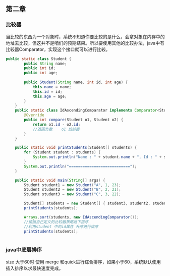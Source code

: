 ## 第二章

### 比较器

当比较的东西为一个对象时，系统不知道你要比较的是什么，会拿对象在内存中的地址去比较，但这并不是咱们的预期结果。所以要使用其他的比较办法，java中有比较器Comparator，实现这个接口就可以进行比较。

```java
public static class Student {
		public String name;
		public int id;
		public int age;
    
		public Student(String name, int id, int age) {
			this.name = name;
			this.id = id;
			this.age = age;
		}
	}
	public static class IdAscendingComparator implements Comparator<Student> {
		@Override
		public int compare(Student o1, Student o2) {
			return o1.id - o2.id;
            //返回负数    o1 放前面
		}
	}

	public static void printStudents(Student[] students) {
		for (Student student : students) {
			System.out.println("Name : " + student.name + ", Id : " + student.id + ", Age : " + student.age);
		}
		System.out.println("===========================");
	}

	public static void main(String[] args) {
		Student student1 = new Student("A", 1, 23);
		Student student2 = new Student("B", 2, 21);
		Student student3 = new Student("C", 3, 22);

		Student[] students = new Student[] { student3, student2, student1 };
		printStudents(students);

		Arrays.sort(students, new IdAscendingComparator());
        //按照自己定义的比较器策略进下排序
        //利用student 中的id属性 升序进行排序
		printStudents(students);
        
```

### java中底层排序

size 大于60时 使用 merge 和quick进行综合排序，如果小于60，系统默认使用插入排序以求最快速度完成。



